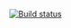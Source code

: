 [![Build status](https://ci.appveyor.com/api/projects/status/oql5vwtw9uvhwaxk?svg=true)](https://ci.appveyor.com/project/SantAlice/patterns)
